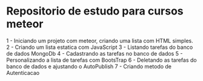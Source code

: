 # Repositorio de estudo para cursos meteor

1 - Iniciando um projeto com meteor, criando uma lista com HTML simples.
2 - Criando um lista estatica com JavaScript
3 - Listando tarefas do banco de dados MongoDb
4 - Cadastrando as tarefas no banco de dados
5 - Personalizando a lista de tarefas com BootsTrap
6 - Deletando as tarefas do banco de dados e ajustando o AutoPublish
7 - Criando metodo de Autenticacao